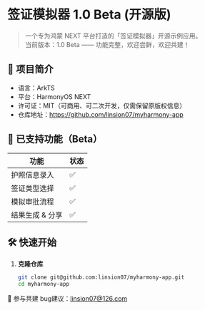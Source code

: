 # 签证模拟器 1.0 Beta (开源版)

> 一个专为鸿蒙 NEXT 平台打造的「签证模拟器」开源示例应用。  
> 当前版本：1.0 Beta —— 功能完整，欢迎尝鲜，欢迎共建！

## 🧭 项目简介
- 语言：ArkTS  
- 平台：HarmonyOS NEXT  
- 许可证：MIT（可商用、可二次开发，仅需保留原版权信息）  
- 仓库地址：https://github.com/linsion07/myharmony-app

## 🚀 已支持功能（Beta）
| 功能 | 状态 |
|---|---|
| 护照信息录入 | ✅ |
| 签证类型选择 | ✅ |
| 模拟审批流程 | ✅ |
| 结果生成 & 分享 | ✅ |

## 🛠️ 快速开始
1. **克隆仓库**  
   ```bash
   git clone git@github.com:linsion07/myharmony-app.git
   cd myharmony-app
🤝 参与共建
bug建议：linsion07@126.com
